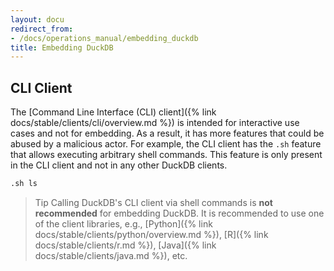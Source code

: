 ```yaml
---
layout: docu
redirect_from:
- /docs/operations_manual/embedding_duckdb
title: Embedding DuckDB
---
```


## CLI Client

The [Command Line Interface (CLI) client]({% link docs/stable/clients/cli/overview.md %}) is intended for interactive use cases and not for embedding.
As a result, it has more features that could be abused by a malicious actor.
For example, the CLI client has the `.sh` feature that allows executing arbitrary shell commands.
This feature is only present in the CLI client and not in any other DuckDB clients.

```sql
.sh ls
```

> Tip Calling DuckDB's CLI client via shell commands is **not recommended** for embedding DuckDB. It is recommended to use one of the client libraries, e.g., [Python]({% link docs/stable/clients/python/overview.md %}), [R]({% link docs/stable/clients/r.md %}), [Java]({% link docs/stable/clients/java.md %}), etc.
